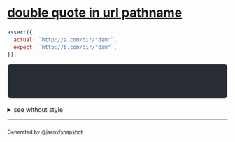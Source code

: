 # [double quote in url pathname](../../quote.test.js#L88)

```js
assert({
  actual: `http://a.com/dir/"dam"`,
  expect: `http://b.com/dir/"dam"`,
});
```

![img](throw.svg)

<details>
  <summary>see without style</summary>

```console
AssertionError: actual and expect are different

actual: 'http://a.com/dir/"dam"'
expect: 'http://b.com/dir/"dam"'
```

</details>


---

<sub>
  Generated by <a href="https://github.com/jsenv/core/tree/main/packages/independent/snapshot">@jsenv/snapshot</a>
</sub>
